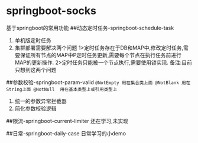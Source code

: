 # springboot-socks
基于springboot的常用功能
##动态定时任务-springboot-schedule-task
1. 单机版定时任务
2. 集群部署需要解决两个问题 
    1>定时任务存在于DB和MAP中,修改定时任务,需要保证所有节点的MAP中P定时任务更新,需要每个节点在执行任务前进行MAP的更新操作.
    2>定时任务只能被一个节点执行,需要使用锁实现.
备注:目前只想到这两个问题

##参数校验-springboot-param-valid
`
@NotEmpty 用在集合类上面
@NotBlank 用在String上面
@NotNull  用在基本类型上或引用类型上
`
1. 统一的参数异常拦截器
2. 简化参数校验逻辑

##限流-springboot-current-limiter
还在学习,未实现

##日常-springboot-daily-case
日常学习的小demo
